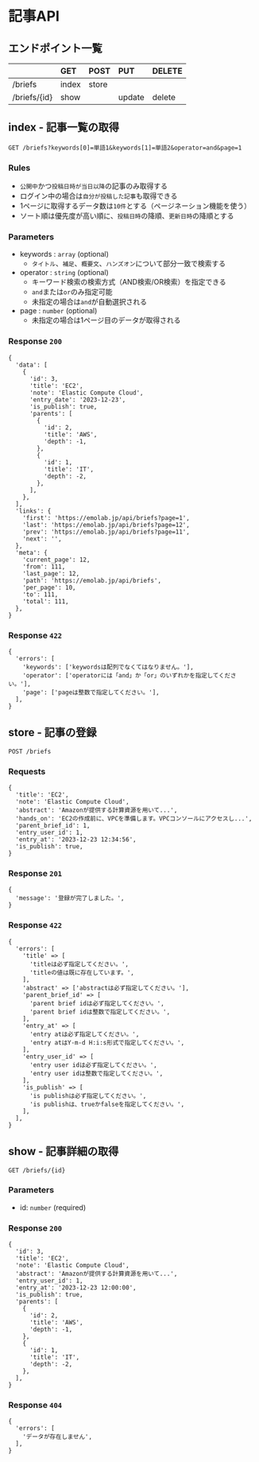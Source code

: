 # 記事API

## エンドポイント一覧

||GET|POST|PUT|DELETE|
|:--|:--|:--|:--|:--|
|/briefs|index|store|||
|/briefs/{id}|show||update|delete|

## index - 記事一覧の取得

```
GET /briefs?keywords[0]=単語1&keywords[1]=単語2&operator=and&page=1
```

### Rules

- `公開中`かつ`投稿日時が当日以降`の記事のみ取得する
- ログイン中の場合は`自分が投稿した記事`も取得できる
- 1ページに取得するデータ数は`10件`とする（ページネーション機能を使う）
- ソート順は優先度が高い順に、`投稿日時`の降順、`更新日時`の降順とする

### Parameters

- keywords : `array` (optional)
  - `タイトル`、`補足`、`概要文`、`ハンズオン`について部分一致で検索する
- operator : `string` (optional)
  - キーワード検索の検索方式（AND検索/OR検索）を指定できる
  - `and`または`or`のみ指定可能
  - 未指定の場合は`and`が自動選択される
- page : `number` (optional)
  - 未指定の場合は1ページ目のデータが取得される

### Response `200`

```
{
  'data': [
    {
      'id': 3,
      'title': 'EC2',
      'note': 'Elastic Compute Cloud',
      'entry_date': '2023-12-23',
      'is_publish': true,
      'parents': [
        {
          'id': 2,
          'title': 'AWS',
          'depth': -1,
        },
        {
          'id': 1,
          'title': 'IT',
          'depth': -2,
        },
      ],
    },
  ],
  'links': {
    'first': 'https://emolab.jp/api/briefs?page=1',
    'last': 'https://emolab.jp/api/briefs?page=12',
    'prev': 'https://emolab.jp/api/briefs?page=11',
    'next': '',
  },
  'meta': {
    'current_page': 12,
    'from': 111,
    'last_page': 12,
    'path': 'https://emolab.jp/api/briefs',
    'per_page': 10,
    'to': 111,
    'total': 111,
  },
}
```

### Response `422`

```
{
  'errors': [
    'keywords': ['keywordsは配列でなくてはなりません。'],
    'operator': ['operatorには「and」か「or」のいずれかを指定してください。'],
    'page': ['pageは整数で指定してください。'],
  ],
}
```

## store - 記事の登録

```
POST /briefs
```

### Requests

```
{
  'title': 'EC2',
  'note': 'Elastic Compute Cloud',
  'abstract': 'Amazonが提供する計算資源を用いて...',
  'hands_on': 'EC2の作成前に、VPCを準備します。VPCコンソールにアクセスし...',
  'parent_brief_id': 1,
  'entry_user_id': 1,
  'entry_at': '2023-12-23 12:34:56',
  'is_publish': true,
}
```

### Response `201`

```
{
  'message': '登録が完了しました。',
}
```

### Response `422`

```
{
  'errors': [
    'title' => [
      'titleは必ず指定してください。',
      'titleの値は既に存在しています。',
    ],
    'abstract' => ['abstractは必ず指定してください。'],
    'parent_brief_id' => [
      'parent brief idは必ず指定してください。',
      'parent brief idは整数で指定してください。',
    ],
    'entry_at' => [
      'entry atは必ず指定してください。',
      'entry atはY-m-d H:i:s形式で指定してください。',
    ],
    'entry_user_id' => [
      'entry user idは必ず指定してください。',
      'entry user idは整数で指定してください。',
    ],
    'is_publish' => [
      'is publishは必ず指定してください。',
      'is publishは、trueかfalseを指定してください。',
    ],
  ],
}
```

## show - 記事詳細の取得

```
GET /briefs/{id}
```

### Parameters

- id: `number` (required)

### Response `200`

```
{
  'id': 3,
  'title': 'EC2',
  'note': 'Elastic Compute Cloud',
  'abstract': 'Amazonが提供する計算資源を用いて...',
  'entry_user_id': 1,
  'entry_at': '2023-12-23 12:00:00',
  'is_publish': true,
  'parents': [
    {
      'id': 2,
      'title': 'AWS',
      'depth': -1,
    },
    {
      'id': 1,
      'title': 'IT',
      'depth': -2,
    },
  ],
}
```

### Response `404`

```
{
  'errors': [
    'データが存在しません',
  ],
}
```